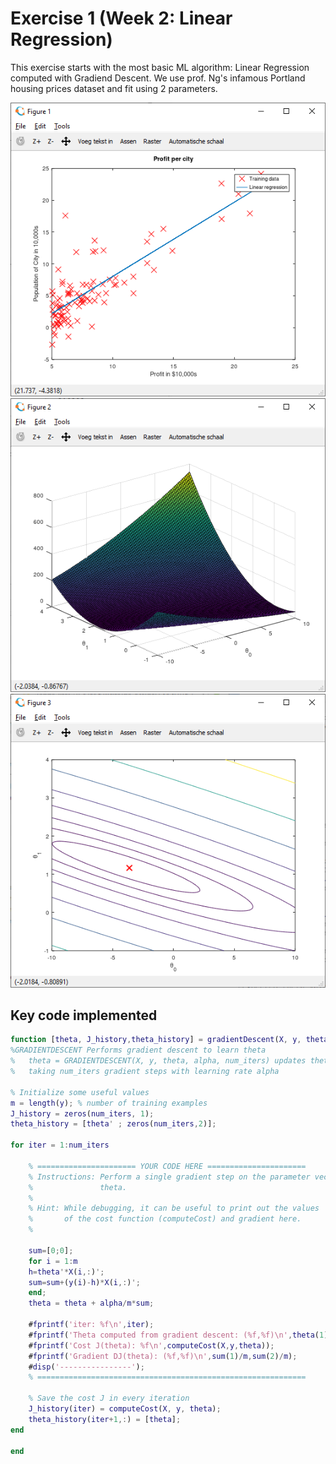 # Exercise 1 (Week 2: Linear Regression)

This exercise starts with the most basic ML algorithm: Linear Regression computed with Gradiend Descent.
We use prof. Ng's infamous Portland housing prices dataset and fit using 2 parameters.

![fig1](/Exercise1/LinRegr_basic.png)
![fig2](/Exercise1/CostFunc3D.png)
![fig3](/Exercise1/GradDescentRes.png)

## Key code implemented
```Matlab
function [theta, J_history,theta_history] = gradientDescent(X, y, theta, alpha, num_iters)
%GRADIENTDESCENT Performs gradient descent to learn theta
%   theta = GRADIENTDESCENT(X, y, theta, alpha, num_iters) updates theta by 
%   taking num_iters gradient steps with learning rate alpha

% Initialize some useful values
m = length(y); % number of training examples
J_history = zeros(num_iters, 1);
theta_history = [theta' ; zeros(num_iters,2)];

for iter = 1:num_iters

    % ====================== YOUR CODE HERE ======================
    % Instructions: Perform a single gradient step on the parameter vector
    %               theta. 
    %
    % Hint: While debugging, it can be useful to print out the values
    %       of the cost function (computeCost) and gradient here.
    %
	
    sum=[0;0];
    for i = 1:m
    h=theta'*X(i,:)';
    sum=sum+(y(i)-h)*X(i,:)';
    end;
    theta = theta + alpha/m*sum;
	
    #fprintf('iter: %f\n',iter);
    #fprintf('Theta computed from gradient descent: (%f,%f)\n',theta(1),theta(2));
    #fprintf('Cost J(theta): %f\n',computeCost(X,y,theta));
    #fprintf('Gradient DJ(theta): (%f,%f)\n',sum(1)/m,sum(2)/m);
    #disp('----------------');
    % ============================================================

    % Save the cost J in every iteration    
    J_history(iter) = computeCost(X, y, theta);
    theta_history(iter+1,:) = [theta];
end

end
```
